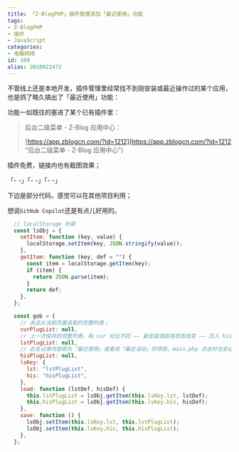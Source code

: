 ```yaml
---
title: 「Z-BlogPHP」插件管理添加「最近使用」功能
tags:
- Z-BlogPHP
- 插件
- JavaScript
categories:
- 电脑网络
id: 109
alias: 2010022472
---
```


不管线上还是本地开发，插件管理里经常找不到刚安装或最近操作过的某个应用，也是鸽了略久搞出了「最近使用」功能：

<!--more-->

功能一如既往的塞进了某个已有插件里：

> 后台二级菜单 - Z-Blog 应用中心：
>
> [https://app.zblogcn.com/?id=1212](https://app.zblogcn.com/?id=1212 "后台二级菜单 - Z-Blog 应用中心")

插件免费，链接内也有截图效果；

「- -」「- -」「- -」

下边是部分代码，感觉可以在其他项目利用；

想说`GitHub Copilot`还是有点儿好用的。

```js
  // localStorage 封装
  const lsObj = {
    setItem: function (key, value) {
      localStorage.setItem(key, JSON.stringify(value));
    },
    getItem: function (key, def = "") {
      const item = localStorage.getItem(key);
      if (item) {
        return JSON.parse(item);
      }
      return def;
    },
  };

  const gob = {
    // 永远从当前页面读取的完整列表；
    curPlugList: null,
    // 上一次保存的完整列表，和 cur 对比不同 —— 新安装或启用状态改变 —— 压入 his；
    lstPlugList: null,
    // 此处记录内容即为「最近使用」或者说「最近活动」的项目，main.php 点击时也会记录并压入此数组；
    hisPlugList: null,
    lsKey: {
      lst: "lstPlugList",
      his: "hisPlugList",
    },
    load: function (lstDef, hisDef) {
      this.lstPlugList = lsObj.getItem(this.lsKey.lst, lstDef);
      this.hisPlugList = lsObj.getItem(this.lsKey.his, hisDef);
    },
    save: function () {
      lsObj.setItem(this.lsKey.lst, this.lstPlugList);
      lsObj.setItem(this.lsKey.his, this.hisPlugList);
    },
  };
```
